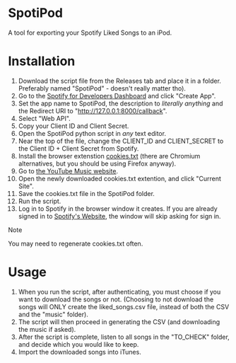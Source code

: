 # SpotiPod
A tool for exporting your Spotify Liked Songs to an iPod.

# Installation

1. Download the script file from the Releases tab and place it in a folder. Preferably named "SpotiPod" - doesn't really matter tho).
2. Go to the [Spotify for Developers Dashboard](https://developer.spotify.com/dashboard) and click "Create App".
3. Set the app name to SpotiPod, the description to *literally anything* and the Redirect URI to "http://127.0.0.1:8000/callback".
4. Select "Web API".
5. Copy your Client ID and Client Secret.
6. Open the SpotiPod python script in *any* text editor.
7. Near the top of the file, change the CLIENT_ID and CLIENT_SECRET to the Client ID + Client Secret from Spotify.
8. Install the browser extenstion [cookies.txt](https://addons.mozilla.org/en-US/firefox/addon/cookies-txt/) (there are Chromium alternatives, but you should be using Firefox anyway).
9. Go to [the YouTube Music website](https://music.youtube.com).
10. Open the newly downloaded cookies.txt extention, and click "Current Site".
11. Save the cookies.txt file in the SpotiPod folder.
12. Run the script.
13. Log in to Spotify in the browser window it creates. If you are already signed in to [Spotify's Website](https://open.spotify.com), the window will skip asking for sign in.

> [!NOTE]
> You may need to regenerate cookies.txt often. 

# Usage

1. When you run the script, after authenticating, you must choose if you want to download the songs or not. (Choosing to not download the songs will ONLY create the liked_songs.csv file, instead of both the CSV and the "music" folder).
2. The script will then proceed in generating the CSV (and downloading the music if asked).
3. After the script is complete, listen to all songs in the "TO_CHECK" folder, and decide which you would like to keep.
4. Import the downloaded songs into iTunes.
